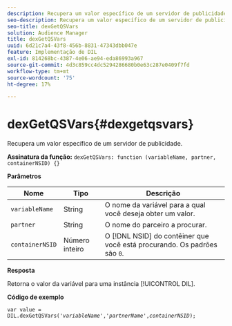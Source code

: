 ```yaml
---
description: Recupera um valor específico de um servidor de publicidade.
seo-description: Recupera um valor específico de um servidor de publicidade.
seo-title: dexGetQSVars
solution: Audience Manager
title: dexGetQSVars
uuid: 6d21c7a4-43f8-456b-8831-47343dbb047e
feature: Implementação de DIL
exl-id: 814268bc-4387-4e06-ae94-eda86993a967
source-git-commit: 4d3c859cc4dc5294286680b0e63c287e0409f7fd
workflow-type: tm+mt
source-wordcount: '75'
ht-degree: 17%

---
```


# dexGetQSVars{#dexgetqsvars}

Recupera um valor específico de um servidor de publicidade.

**Assinatura da função:** `dexGetQSVars: function (variableName, partner, containerNSID) {}`

<!-- 

r_dil_get_dexqsvars.xml

 -->

**Parâmetros**

| Nome | Tipo | Descrição |
|---|---|---|
| `variableName` | String   | O nome da variável para a qual você deseja obter um valor. |
| `partner` | String   | O nome do parceiro a procurar. |
| `containerNSID` | Número inteiro | O [!DNL NSID] do contêiner que você está procurando. Os padrões são `0`. |

**Resposta**

Retorna o valor da variável para uma instância [!UICONTROL DIL].

**Código de exemplo**

<pre class="java"><code>var value = DIL.dexGetQSVars('<i>variableName</i>','<i>partnerName</i>',<i>containerNSID</i>);</code></pre>
